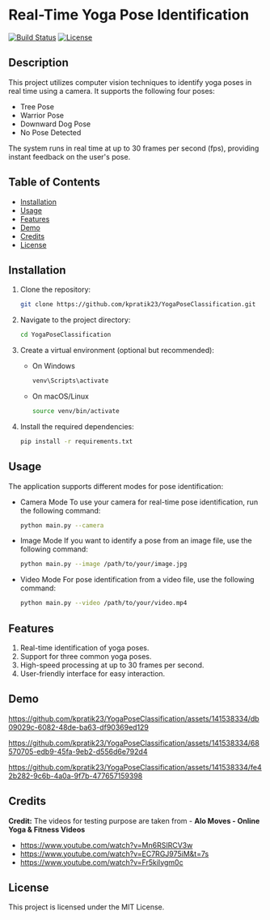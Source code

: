 # Real-Time Yoga Pose Identification

[![Build Status](https://img.shields.io/badge/build-passing-brightgreen)](https://github.com/your-username/your-repo)
[![License](https://img.shields.io/badge/license-MIT-blue.svg)](LICENSE)

## Description

This project utilizes computer vision techniques to identify yoga poses in real time using a camera. It supports the following four poses:

- Tree Pose
- Warrior Pose
- Downward Dog Pose
- No Pose Detected

The system runs in real time at up to 30 frames per second (fps), providing instant feedback on the user's pose.

## Table of Contents

- [Installation](#installation)
- [Usage](#usage)
- [Features](#features)
- [Demo](#demo)
- [Credits](#credits)
- [License](#license)

## Installation

1. Clone the repository:

   ```bash
   git clone https://github.com/kpratik23/YogaPoseClassification.git
2. Navigate to the project directory:
   
   ```bash
   cd YogaPoseClassification
3. Create a virtual environment (optional but recommended):
   - On Windows
     
     ```bash
     venv\Scripts\activate
     
    - On macOS/Linux
      
      ```bash
      source venv/bin/activate
4. Install the required dependencies:
  
    ```bash
    pip install -r requirements.txt
    
## Usage
The application supports different modes for pose identification:

- Camera Mode
  To use your camera for real-time pose identification, run the following command:

  ```bash
  python main.py --camera

- Image Mode
  If you want to identify a pose from an image file, use the following command:

  ```bash
  python main.py --image /path/to/your/image.jpg
- Video Mode
  For pose identification from a video file, use the following command:

  ```bash
  python main.py --video /path/to/your/video.mp4

## Features
  1. Real-time identification of yoga poses.
  2. Support for three common yoga poses.
  3. High-speed processing at up to 30 frames per second.
  4. User-friendly interface for easy interaction.
     
## Demo


https://github.com/kpratik23/YogaPoseClassification/assets/141538334/db09029c-6082-48de-ba63-df90369ed129

https://github.com/kpratik23/YogaPoseClassification/assets/141538334/68570705-edb9-45fa-9eb2-d556d6e792d4

https://github.com/kpratik23/YogaPoseClassification/assets/141538334/fe42b282-9c6b-4a0a-9f7b-477657159398



## Credits

**Credit:** The videos for testing purpose are taken from - **Alo Moves - Online Yoga & Fitness Videos**
 - https://www.youtube.com/watch?v=Mn6RSIRCV3w
 - https://www.youtube.com/watch?v=EC7RGJ975iM&t=7s
 - https://www.youtube.com/watch?v=Fr5kiIygm0c




## License
  This project is licensed under the MIT License.


